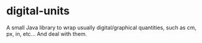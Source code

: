 # digital-units
A small Java library to wrap usually digital/graphical quantities, such as cm, px, in, etc... And deal with them.
